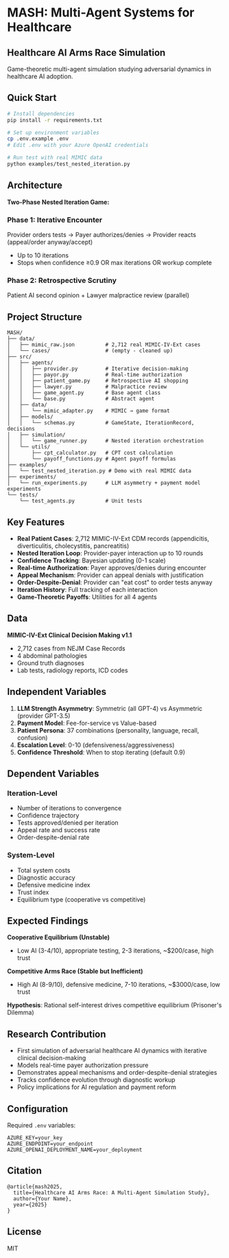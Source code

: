 # MASH: Multi-Agent Systems for Healthcare

## Healthcare AI Arms Race Simulation

Game-theoretic multi-agent simulation studying adversarial dynamics in healthcare AI adoption.

## Quick Start

```bash
# Install dependencies
pip install -r requirements.txt

# Set up environment variables
cp .env.example .env
# Edit .env with your Azure OpenAI credentials

# Run test with real MIMIC data
python examples/test_nested_iteration.py
```

## Architecture

**Two-Phase Nested Iteration Game:**

### Phase 1: Iterative Encounter
Provider orders tests → Payer authorizes/denies → Provider reacts (appeal/order anyway/accept)
- Up to 10 iterations
- Stops when confidence ≥0.9 OR max iterations OR workup complete

### Phase 2: Retrospective Scrutiny
Patient AI second opinion + Lawyer malpractice review (parallel)

## Project Structure

```
MASH/
├── data/
│   ├── mimic_raw.json          # 2,712 real MIMIC-IV-Ext cases
│   └── cases/                  # (empty - cleaned up)
├── src/
│   ├── agents/
│   │   ├── provider.py         # Iterative decision-making
│   │   ├── payor.py            # Real-time authorization
│   │   ├── patient_game.py     # Retrospective AI shopping
│   │   ├── lawyer.py           # Malpractice review
│   │   ├── game_agent.py       # Base agent class
│   │   └── base.py             # Abstract agent
│   ├── data/
│   │   └── mimic_adapter.py    # MIMIC → game format
│   ├── models/
│   │   └── schemas.py          # GameState, IterationRecord, decisions
│   ├── simulation/
│   │   └── game_runner.py      # Nested iteration orchestration
│   └── utils/
│       ├── cpt_calculator.py   # CPT cost calculation
│       └── payoff_functions.py # Agent payoff formulas
├── examples/
│   └── test_nested_iteration.py # Demo with real MIMIC data
├── experiments/
│   └── run_experiments.py      # LLM asymmetry + payment model experiments
└── tests/
    └── test_agents.py          # Unit tests
```

## Key Features

- **Real Patient Cases**: 2,712 MIMIC-IV-Ext CDM records (appendicitis, diverticulitis, cholecystitis, pancreatitis)
- **Nested Iteration Loop**: Provider-payer interaction up to 10 rounds
- **Confidence Tracking**: Bayesian updating (0-1 scale)
- **Real-time Authorization**: Payer approves/denies during encounter
- **Appeal Mechanism**: Provider can appeal denials with justification
- **Order-Despite-Denial**: Provider can "eat cost" to order tests anyway
- **Iteration History**: Full tracking of each interaction
- **Game-Theoretic Payoffs**: Utilities for all 4 agents

## Data

**MIMIC-IV-Ext Clinical Decision Making v1.1**
- 2,712 cases from NEJM Case Records
- 4 abdominal pathologies
- Ground truth diagnoses
- Lab tests, radiology reports, ICD codes

## Independent Variables

1. **LLM Strength Asymmetry**: Symmetric (all GPT-4) vs Asymmetric (provider GPT-3.5)
2. **Payment Model**: Fee-for-service vs Value-based
3. **Patient Persona**: 37 combinations (personality, language, recall, confusion)
4. **Escalation Level**: 0-10 (defensiveness/aggressiveness)
5. **Confidence Threshold**: When to stop iterating (default 0.9)

## Dependent Variables

### Iteration-Level
- Number of iterations to convergence
- Confidence trajectory
- Tests approved/denied per iteration
- Appeal rate and success rate
- Order-despite-denial rate

### System-Level
- Total system costs
- Diagnostic accuracy
- Defensive medicine index
- Trust index
- Equilibrium type (cooperative vs competitive)

## Expected Findings

**Cooperative Equilibrium (Unstable)**
- Low AI (3-4/10), appropriate testing, 2-3 iterations, ~$200/case, high trust

**Competitive Arms Race (Stable but Inefficient)**
- High AI (8-9/10), defensive medicine, 7-10 iterations, ~$3000/case, low trust

**Hypothesis**: Rational self-interest drives competitive equilibrium (Prisoner's Dilemma)

## Research Contribution

- First simulation of adversarial healthcare AI dynamics with iterative clinical decision-making
- Models real-time payer authorization pressure
- Demonstrates appeal mechanisms and order-despite-denial strategies
- Tracks confidence evolution through diagnostic workup
- Policy implications for AI regulation and payment reform

## Configuration

Required `.env` variables:
```
AZURE_KEY=your_key
AZURE_ENDPOINT=your_endpoint
AZURE_OPENAI_DEPLOYMENT_NAME=your_deployment
```

## Citation

```
@article{mash2025,
  title={Healthcare AI Arms Race: A Multi-Agent Simulation Study},
  author={Your Name},
  year={2025}
}
```

## License

MIT
